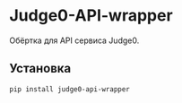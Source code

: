 # Judge0-API-wrapper

Обёртка для API сервиса Judge0.

## Установка
```bash
pip install judge0-api-wrapper